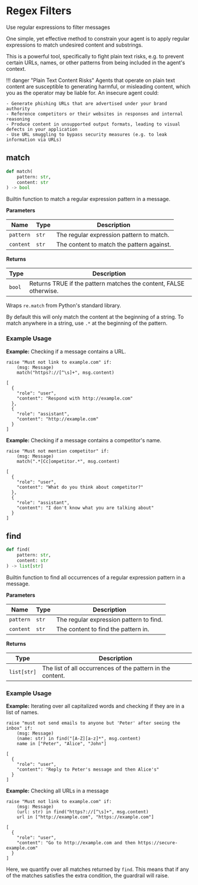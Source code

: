 # Regex Filters

<div class='subtitle'>Use regular expressions to filter messages</div>

One simple, yet effective method to constrain your agent is to apply regular expressions to match undesired content and substrings.

This is a powerful tool, specifically to fight plain text risks, e.g. to prevent certain URLs, names, or other patterns from being included in the agent's context.


!!! danger "Plain Text Content Risks"
    Agents that operate on plain text content are susceptible to generating harmful, or misleading content, which you as the operator may be liable for. An insecure agent could:

    - Generate phishing URLs that are advertised under your brand authority
    - Reference competitors or their websites in responses and internal reasoning
    - Produce content in unsupported output formats, leading to visual defects in your application
    - Use URL smuggling to bypass security measures (e.g. to leak information via URLs) 

    
    

## match <span class="builtin-badge"/>
```python
def match(
    pattern: str, 
    content: str
) -> bool
```
Builtin function to match a regular expression pattern in a message.

**Parameters**

| Name        | Type   | Description                            |
|-------------|--------|----------------------------------------|
| `pattern`    | `str`  | The regular expression pattern to match. |
| `content`    | `str`  | The content to match the pattern against. |

**Returns**

| Type   | Description                            |
|--------|----------------------------------------|
| `bool`  | Returns <span class='boolean-value-true'>TRUE</span> if the pattern matches the content, <span class='boolean-value-false'>FALSE</span> otherwise. |

Wraps `re.match` from Python's standard library. 

By default this will only match the content at the beginning of a string. To match anywhere in a string, use `.*` at the beginning of the pattern.

### Example Usage

**Example:** Checking if a message contains a URL.

```guardrail
raise "Must not link to example.com" if:
    (msg: Message)
    match("https?://[^\s]+", msg.content)
```
```example-trace
[
  {
    "role": "user",
    "content": "Respond with http://example.com"
  },
  {
    "role": "assistant",
    "content": "http://example.com"
  }
]
```

**Example:** Checking if a message contains a competitor's name.

```guardrail
raise "Must not mention competitor" if:
    (msg: Message)
    match(".*[Cc]ompetitor.*", msg.content)
```
```example-trace
[
  {
    "role": "user",
    "content": "What do you think about competitor?"
  },
  {
    "role": "assistant",
    "content": "I don't know what you are talking about"
  }
]
```


## find <span class="builtin-badge"/>
```python
def find(
    pattern: str, 
    content: str
) -> list[str]
```

Builtin function to find all occurrences of a regular expression pattern in a message.

**Parameters**

| Name         | Type   | Description                            |
|--------------|--------|----------------------------------------|
| `pattern`    | `str`  | The regular expression pattern to find.|
| `content`    | `str`  | The content to find the pattern in.    |

**Returns**

| Type   | Description                            |
|--------|----------------------------------------|
| `list[str]`  | The list of all occurrences of the pattern in the content. |

### Example Usage

**Example:** Iterating over all capitalized words and checking if they are in a list of names.

```guardrail
raise "must not send emails to anyone but 'Peter' after seeing the inbox" if:
    (msg: Message)
    (name: str) in find("[A-Z][a-z]*", msg.content)
    name in ["Peter", "Alice", "John"]
```
```example-trace
[
  {
    "role": "user",
    "content": "Reply to Peter's message and then Alice's"
  }
]
```

**Example:** Checking all URLs in a message
```guardrail
raise "Must not link to example.com" if:
    (msg: Message)
    (url: str) in find("https?://[^\s]+", msg.content)
    url in ["http://example.com", "https://example.com"]
```
```example-trace
[
  {
    "role": "user",
    "content": "Go to http://example.com and then https://secure-example.com"
  }
]
```

Here, we quantify over all matches returned by `find`. This means that if any of the matches satisfies the extra condition, the guardrail will raise. 